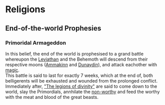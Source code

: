 # Religions

## End-of-the-world Prophesies

### Primoridal Armageddon

In this belief, the end of the world is prophesised to a grand battle whereupon the [Leviathan](../lifeforms/primordials.html) and the Behemoth will descend from their respective moons ([Ammakinn](../cosmicarchitecture/ammakinn.html) and [Dunaydin](../cosmicarchitecture/dunaydin.html)), and attack eachother with [magic](magic.html).  
This battle is said to last for exactly 7 weeks, which at the end of, both belligerents will be exhausted and wounded from the prolonged conflict.  
Immediately after, ["The legions of divinity"](../lifeforms/angels.html) are said to come down to the world, slay the Primordials, annhilate the [non-worthy](../events/flood.html) and feed the worthy with the meat and blood of the great beasts.
